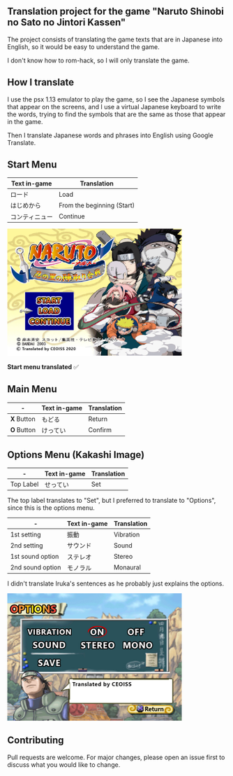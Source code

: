 ## Translation project for the game "Naruto Shinobi no Sato no Jintori Kassen"

The project consists of translating the game texts that are in Japanese into English, so it would be easy to understand the game.

I don't know how to rom-hack, so I will only translate the game.

## How I translate

I use the psx 1.13 emulator to play the game, so I see the Japanese symbols that appear on the screens, and I use a virtual Japanese keyboard to write the words, trying to find the symbols that are the same as those that appear in the game.

Then I translate Japanese words and phrases into English using Google Translate.

## Start Menu

Text in-game  | Translation
--- | ---
ロード | Load
はじめから | From the beginning (Start)
コンティニュー | Continue

<img src="/images/Menu-Start.jpg" width="400">

**Start menu translated** ✅

## Main Menu

| - | Text in-game  | Translation
--- | --- | ---
**X** Button | もどる | Return
**O** Button | けってい | Confirm

## Options Menu (Kakashi Image)

| - | Text in-game  | Translation
--- | --- | ---
Top Label | せってい | Set
The top label translates to "Set", but I preferred to translate to "Options", since this is the options menu.

| - | Text in-game  | Translation
--- | --- | ---
1st setting | 振動 | Vibration
2nd setting | サウンド | Sound
1st sound option | ステレオ | Stereo
2nd sound option | モノラル | Monaural

I didn't translate Iruka's sentences as he probably just explains the options.

<img src="/images/Menu-Options.jpg" width="400">

## Contributing

Pull requests are welcome. For major changes, please open an issue first to discuss what you would like to change.
